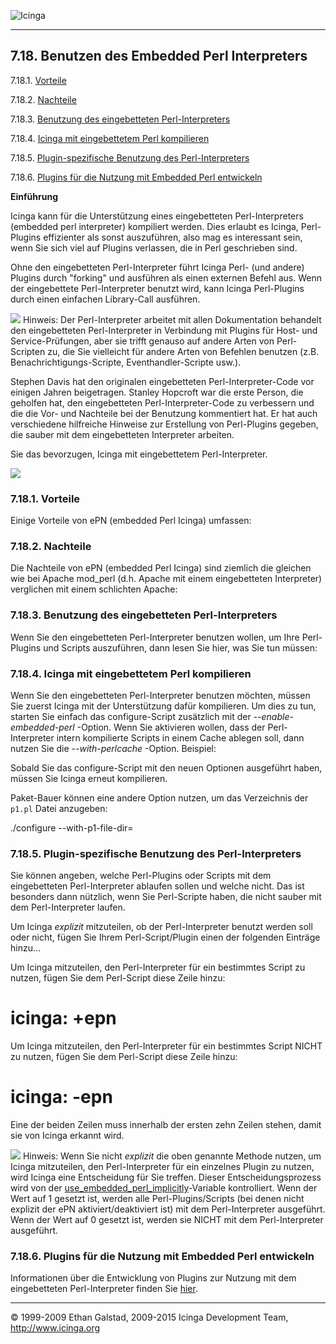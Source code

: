  ![Icinga](../images/logofullsize.png "Icinga") 

* * * * *

7.18. Benutzen des Embedded Perl Interpreters
---------------------------------------------

7.18.1. [Vorteile](embeddedperl.md#pros)

7.18.2. [Nachteile](embeddedperl.md#cons)

7.18.3. [Benutzung des eingebetteten
Perl-Interpreters](embeddedperl.md#interpreter)

7.18.4. [Icinga mit eingebettetem Perl
kompilieren](embeddedperl.md#compileicinga)

7.18.5. [Plugin-spezifische Benutzung des
Perl-Interpreters](embeddedperl.md#idp14800032)

7.18.6. [Plugins für die Nutzung mit Embedded Perl
entwickeln](embeddedperl.md#plugspecs)

**Einführung**

Icinga kann für die Unterstützung eines eingebetteten Perl-Interpreters
(embedded perl interpreter) kompiliert werden. Dies erlaubt es Icinga,
Perl-Plugins effizienter als sonst auszuführen, also mag es interessant
sein, wenn Sie sich viel auf Plugins verlassen, die in Perl geschrieben
sind.

Ohne den eingebetteten Perl-Interpreter führt Icinga Perl- (und andere)
Plugins durch "forking" und ausführen als einen externen Befehl aus.
Wenn der eingebettete Perl-Interpreter benutzt wird, kann Icinga
Perl-Plugins durch einen einfachen Library-Call ausführen.

![](../images/tip.gif) Hinweis: Der Perl-Interpreter arbeitet mit allen
Dokumentation behandelt den eingebetteten Perl-Interpreter in Verbindung
mit Plugins für Host- und Service-Prüfungen, aber sie trifft genauso auf
andere Arten von Perl-Scripten zu, die Sie vielleicht für andere Arten
von Befehlen benutzen (z.B. Benachrichtigungs-Scripte,
Eventhandler-Scripte usw.).

Stephen Davis hat den originalen eingebetteten Perl-Interpreter-Code vor
einigen Jahren beigetragen. Stanley Hopcroft war die erste Person, die
geholfen hat, den eingebetteten Perl-Interpreter-Code zu verbessern und
die die Vor- und Nachteile bei der Benutzung kommentiert hat. Er hat
auch verschiedene hilfreiche Hinweise zur Erstellung von Perl-Plugins
gegeben, die sauber mit dem eingebetteten Interpreter arbeiten.

Sie das bevorzugen, Icinga mit eingebettetem Perl-Interpreter.

![](../images/epn.png)

### 7.18.1. Vorteile

Einige Vorteile von ePN (embedded Perl Icinga) umfassen:





### 7.18.2. Nachteile

Die Nachteile von ePN (embedded Perl Icinga) sind ziemlich die gleichen
wie bei Apache mod\_perl (d.h. Apache mit einem eingebetteten
Interpreter) verglichen mit einem schlichten Apache:










### 7.18.3. Benutzung des eingebetteten Perl-Interpreters

Wenn Sie den eingebetteten Perl-Interpreter benutzen wollen, um Ihre
Perl-Plugins und Scripts auszuführen, dann lesen Sie hier, was Sie tun
müssen:





### 7.18.4. Icinga mit eingebettetem Perl kompilieren

Wenn Sie den eingebetteten Perl-Interpreter benutzen möchten, müssen Sie
zuerst Icinga mit der Unterstützung dafür kompilieren. Um dies zu tun,
starten Sie einfach das configure-Script zusätzlich mit der
*--enable-embedded-perl* -Option. Wenn Sie aktivieren wollen, dass der
Perl-Interpreter intern kompilierte Scripts in einem Cache ablegen soll,
dann nutzen Sie die *--with-perlcache* -Option. Beispiel:

</code></pre> 
</code></pre>

Sobald Sie das configure-Script mit den neuen Optionen ausgeführt haben,
müssen Sie Icinga erneut kompilieren.

Paket-Bauer können eine andere Option nutzen, um das Verzeichnis der
`p1.pl` Datei anzugeben:

</code></pre> 
 ./configure --with-p1-file-dir=<path>
</code></pre>

### 7.18.5. Plugin-spezifische Benutzung des Perl-Interpreters

Sie können angeben, welche Perl-Plugins oder Scripts mit dem
eingebetteten Perl-Interpreter ablaufen sollen und welche nicht. Das ist
besonders dann nützlich, wenn Sie Perl-Scripte haben, die nicht sauber
mit dem Perl-Interpreter laufen.

Um Icinga *explizit* mitzuteilen, ob der Perl-Interpreter benutzt werden
soll oder nicht, fügen Sie Ihrem Perl-Script/Plugin einen der folgenden
Einträge hinzu...

Um Icinga mitzuteilen, den Perl-Interpreter für ein bestimmtes Script zu
nutzen, fügen Sie dem Perl-Script diese Zeile hinzu:

</code></pre> 
 # icinga: +epn
</code></pre>

Um Icinga mitzuteilen, den Perl-Interpreter für ein bestimmtes Script
NICHT zu nutzen, fügen Sie dem Perl-Script diese Zeile hinzu:

</code></pre> 
 # icinga: -epn
</code></pre>

Eine der beiden Zeilen muss innerhalb der ersten zehn Zeilen stehen,
damit sie von Icinga erkannt wird.

![](../images/tip.gif) Hinweis: Wenn Sie nicht *explizit* die oben
genannte Methode nutzen, um Icinga mitzuteilen, den Perl-Interpreter für
ein einzelnes Plugin zu nutzen, wird Icinga eine Entscheidung für Sie
treffen. Dieser Entscheidungsprozess wird von der
[use\_embedded\_perl\_implicitly](configmain.md#configmain-use_embedded_perl_implicitly)-Variable
kontrolliert. Wenn der Wert auf 1 gesetzt ist, werden alle
Perl-Plugins/Scripts (bei denen nicht explizit der ePN
aktiviert/deaktiviert ist) mit dem Perl-Interpreter ausgeführt. Wenn der
Wert auf 0 gesetzt ist, werden sie NICHT mit dem Perl-Interpreter
ausgeführt.

### 7.18.6. Plugins für die Nutzung mit Embedded Perl entwickeln

Informationen über die Entwicklung von Plugins zur Nutzung mit dem
eingebetteten Perl-Interpreter finden Sie
[hier](epnplugins.md "11.2. Entwickeln von Plugins für die Nutzung mit Embedded Perl").

* * * * *


© 1999-2009 Ethan Galstad, 2009-2015 Icinga Development Team,
http://www.icinga.org
